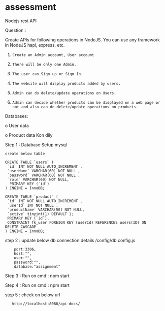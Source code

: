 # assessment
Nodejs rest API

Question :

Create APIs for following operations in NodeJS. You can use any framework in NodeJS hapi, express, etc.

1.     Create an Admin account, User account

2.     There will be only one Admin.

3.     The user can Sign up or Sign In.

4.     The website will display products added by users.

5.     Admin can do delete/update operations on Users.
 
6.     Admin can decide whether products can be displayed on a web page or not and also can do delete/update operations on products.

Databases: 

o    User data

o    Product data Kon dily


Step 1 : Database Setup mysql 

	create below table 

	CREATE TABLE `users` ( 
	 `id` INT NOT NULL AUTO_INCREMENT ,
	 `userName` VARCHAR(60) NOT NULL , 
	 `password` VARCHAR(60) NOT NULL ,
	 `role` VARCHAR(60) NOT NULL,
	  PRIMARY KEY (`id`)
	) ENGINE = InnoDB;

	CREATE TABLE `product` (
	 `id` INT NOT NULL AUTO_INCREMENT ,
	 `userId` INT NOT NULL ,
	 `productName` VARCHAR(50) NOT NULL,
	 `active` tinyint(1) DEFAULT 1;
	 PRIMARY KEY (`id`),
	 CONSTRAINT fk_user FOREIGN KEY (userId) REFERENCES users(ID) ON DELETE CASCADE
	) ENGINE = InnoDB;

step 2 : update below db connection details 
        /config/db.config.js
	
	    port:3306,
	    host:"",
	    user:"",
	    password:"",
	    database:"assignment"


Step 3 : Run on cmd : npm start

Step 4 : Run on cmd : npm start

step 5 : check on below url 
	
       http://localhost:8080/api-docs/





 
